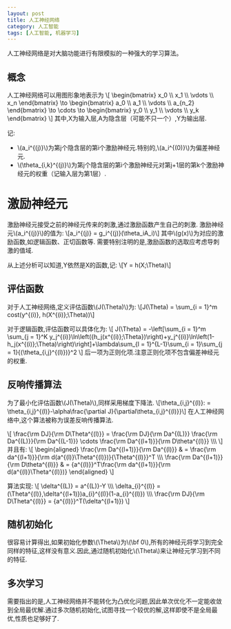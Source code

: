 ```yaml
---
layout: post
title: 人工神经网络
category: 人工智能
tags: [人工智能, 机器学习]
---
```

人工神经网络是对大脑功能进行有限模拟的一种强大的学习算法。

<!--exerpt-->

## 概念

人工神经网络可以用图形象地表示为
\\[
\begin{bmatrix}
x_0 \\\\ x_1 \\\\ \vdots \\\\ x_n
\end{bmatrix}
\to
\begin{bmatrix}
a_0 \\\\ a_1 \\\\ \vdots \\\\ a_{n_2}
\end{bmatrix}
\to
\cdots
\to
\begin{bmatrix}
y_0 \\\\ y_1 \\\\ \vdots \\\\ y_k
\end{bmatrix}
\\]
其中,X为输入层,A为隐含层（可能不只一个）,Y为输出层.

记:

* \\(a_i^{(j)}\\)为第j个隐含层的第i个激励神经元.特别的,\\(a_i^{(0)}\\)为偏差神经元.
* \\(\theta_{i,k}^{(j)}\\)为第j个隐含层的第i个激励神经元对第j+1层的第k个激励神经元的权重（记输入层为第1层）.

# 激励神经元

激励神经元接受之前的神经元传来的刺激,通过激励函数产生自己的刺激.
激励神经元\\(a_i^{(j)}\\)的值为:
\\[a_i^{(j)} = g_i^{(j)}(\theta_iA_i)\\]
其中\\(g(x)\\)为对应的激励函数,如逻辑函数、正切函数等.
需要特别注明的是,激励函数的选取应考虑导刺激的值域.

从上述分析可以知道,Y依然是X的函数,记:
\\[Y = h(X;\Theta)\\]

## 评估函数

对于人工神经网络,定义评估函数\\(J(\Theta)\\)为:
\\[J(\Theta) = \sum_{i = 1}^m cost(y^{(i)}, h(X^{(i)};\Theta))\\]

对于逻辑函数,评估函数可以具体化为:
\\[
J(\Theta) = -\left[\sum_{i = 1}^m \sum_{j = 1}^K y_j^{(i)}\ln\left({h_j(x^{(i)};\Theta})\right)+y_j^{(i)}\ln\left(1-h_j(x^{(i)};\Theta)\right)\right]+\lambda\sum_{l = 1}^{L-1}\sum_{i = 1}\sum_{j = 1}\{(\theta_{i,j}^{(l)})}^2
\\]
后一项为正则化项.注意正则化项不包含偏差神经元的权重.

## 反响传播算法

为了最小化评估函数\\(J(\Theta)\\),同样采用梯度下降法.
\\[\theta_{i,j}^{(l)}: = \theta_{i,j}^{(l)}-\alpha\frac{\partial J}{\partial\theta_{i,j}^{(l)}}\\]
在人工神经网络中,这个算法被称为误差反响传播算法.

\\[
\frac{\rm DJ}{\rm D\Theta^{(l)}} = \frac{\rm DJ}{\rm Da^{(L)}} \frac{\rm Da^{(L)}}{\rm Da^{(L-1)}} \cdots \frac{\rm Da^{(l+1)}}{\rm D\theta^{(l)}} \\\\\\
\\]
并且有:
\\[
\begin{aligned}
\frac{\rm Da^{(l+1)}}{\rm Da^{(l)}} & = \frac{\rm da^{(l+1)}}{\rm d(a^{(l)}\Theta^{(l)})}{\Theta^{(l)}}^T \\\\\\
\frac{\rm Da^{(l+1)}}{\rm D\theta^{(l)}} & = {a^{(l)}}^T\frac{\rm da^{(l+1)}}{\rm d(a^{(l)}\Theta^{(l)})}
\end{aligned}
\\]

算法实现:
\\[
\delta^{(L)} = a^{(L)}-Y \\\\\\
\delta_{i}^{(l)} = (\Theta^{(l)},\delta^{(l+1)})a_{i}^{(l)}(1-a_{i}^{(l)}) \\\\\\
\frac{\rm DJ}{\rm D\Theta^{(l)}} = {a^{(l)}}^T(\delta^{(l+1)})
\\]



## 随机初始化

很容易计算得出,如果初始化参数\\(\Theta\\)为\\(\bf 0\\),所有的神经元将学习到完全同样的特征,这样没有意义.因此,通过随机初始化\\(\Theta\\)来让神经元学习到不同的特征.

## 多次学习

需要指出的是,人工神经网络并不能转化为凸优化问题,因此单次优化不一定能收敛到全局最优解.通过多次随机初始化,试图寻找一个较优的解,这样即使不是全局最优,性质也足够好了.
